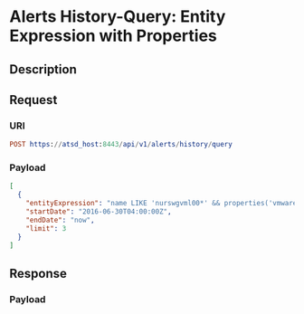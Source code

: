 # Alerts History-Query: Entity Expression with Properties

## Description

## Request

### URI
```elm
POST https://atsd_host:8443/api/v1/alerts/history/query
```
### Payload

```json
[
  {
    "entityExpression": "name LIKE 'nurswgvml00*' && properties('vmware.vm').power_state = 'On'",
    "startDate": "2016-06-30T04:00:00Z",
    "endDate": "now",
    "limit": 3
  }
]
```

## Response

### Payload
```json

```


